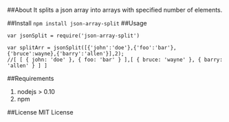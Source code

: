 ##About
It splits a json array into arrays with specified number of elements.

##Install
````npm install json-array-split````
##Usage
 ````
var jsonSplit = require('json-array-split')

var splitArr = jsonSplit([{'john':'doe'},{'foo':'bar'},{'bruce':wayne},{'barry':'allen'}],2);
//[ [ { john: 'doe' }, { foo: 'bar' } ],[ { bruce: 'wayne' }, { barry: 'allen' } ] ]
 ````
##Requirements

1. nodejs > 0.10
2. npm 

##License
MIT License 